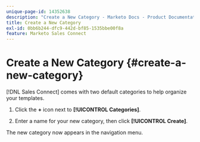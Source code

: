 ```yaml
---
unique-page-id: 14352638
description: "Create a New Category - Marketo Docs - Product Documentation"
title: Create a New Category
exl-id: 0bb6b244-dfc9-442d-bf85-1535bbe00f8a
feature: Marketo Sales Connect
---
```

# Create a New Category {#create-a-new-category}

[!DNL Sales Connect] comes with two default categories to help organize your templates.

1. Click the **+** icon next to **[!UICONTROL Categories]**.

1. Enter a name for your new category, then click **[!UICONTROL Create]**.

The new category now appears in the navigation menu.
